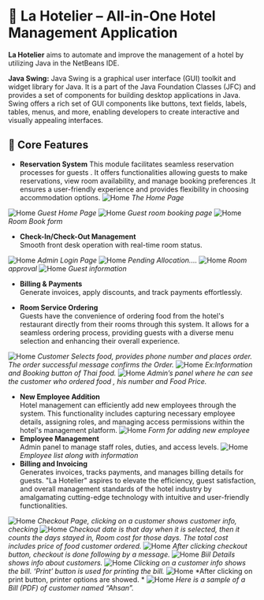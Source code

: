 # 🏨 La Hotelier – All-in-One Hotel Management Application

**La Hotelier** aims to automate and improve the management of a hotel by utilizing Java in the NetBeans IDE. 

**Java Swing:** Java Swing is a graphical user interface (GUI) toolkit and widget library for Java. It is a part of the Java Foundation Classes (JFC) and provides a set of components for building desktop applications in Java. Swing offers a rich set of GUI components like buttons, text fields, labels, tables, menus, and more, enabling developers to create interactive and visually appealing interfaces.


## 🔑 Core Features

- **Reservation System**
  This module facilitates seamless reservation processes for guests . It offers functionalities allowing guests to make reservations, view room availability, and manage booking preferences .It ensures a user-friendly experience and provides flexibility in choosing accommodation options.
![Home](images/1.JPG)
*The Home Page*

![Home](images/3.JPG)
*Guest Home Page*
![Home](images/4.JPG)
*Guest room booking page*
![Home](images/5.JPG)
*Room Book form*

- **Check-In/Check-Out Management**  
  Smooth front desk operation with real-time room status.

![Home](images/2.JPG)
*Admin Login Page*
![Home](images/5-dashboard.JPG)
*Pending Allocation....*
![Home](images/6-approval.JPG)
*Room approval*
![Home](images/7.JPG)
*Guest information*

- **Billing & Payments**  
  Generate invoices, apply discounts, and track payments effortlessly.

- **Room Service Ordering**  
  Guests have the convenience of ordering food from the hotel's restaurant directly from their rooms through this system. It allows for a seamless ordering process,   providing guests with a diverse menu selection and enhancing their overall experience.

![Home](images/10-orderbyahsan.JPG)
*Customer Selects food, provides phone number and places order. The order successful message confirms the Order.*
![Home](images/11.JPG)
*Ex:Information and Booking button of Thai food.*
![Home](images/12.JPG)
*Admin’s panel where he can see the customer who ordered food , his number and Food Price.*


- **New Employee Addition**  
  Hotel management can efficiently add new employees through the system. This functionality includes capturing necessary employee details, assigning roles, and managing access permissions within the hotel's management platform.
![Home](images/9.JPG)
*Form for adding new employee*
- **Employee Management**  
  Admin panel to manage staff roles, duties, and access levels.
![Home](images/8.JPG)
*Employee list along with information*
- **Billing and Invoicing**  
  Generates invoices, tracks payments, and manages billing details for guests. "La Hotelier" aspires to elevate the efficiency, guest satisfaction, and overall management standards of the hotel industry by amalgamating cutting-edge technology with intuitive and user-friendly functionalities.

![Home](images/13.JPG)
*Checkout Page, clicking on a customer shows customer info, checking*
![Home](images/14.JPG)
*Checkout date is that day when it is selected, then it counts the days stayed in, Room cost for those days. The total cost includes price of food customer ordered.*
![Home](images/15.JPG)
*After clicking checkout button, checkout is done following by a message.*
![Home](images/16-cutt.JPG)
*Biil Details shows info about customers.*
![Home](images/17.JPG)
*Clicking on a customer info shows the bill. ‘Print’ button is used for printing the bill.*
![Home](images/18.JPG)
*After clicking on print button, printer options are showed. *
![Home](images/19.JPG)
*Here is a sample of a Bill (PDF) of customer named “Ahsan”.*




